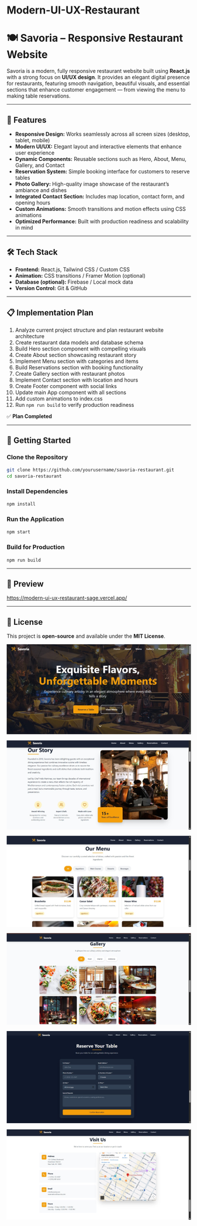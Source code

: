 Modern-UI-UX-Restaurant
=======
# 🍽️ Savoria – Responsive Restaurant Website

Savoria is a modern, fully responsive restaurant website built using **React.js** with a strong focus on **UI/UX design**. It provides an elegant digital presence for restaurants, featuring smooth navigation, beautiful visuals, and essential sections that enhance customer engagement — from viewing the menu to making table reservations.

---

## 🚀 Features

* **Responsive Design:** Works seamlessly across all screen sizes (desktop, tablet, mobile)
* **Modern UI/UX:** Elegant layout and interactive elements that enhance user experience
* **Dynamic Components:** Reusable sections such as Hero, About, Menu, Gallery, and Contact
* **Reservation System:** Simple booking interface for customers to reserve tables
* **Photo Gallery:** High-quality image showcase of the restaurant’s ambiance and dishes
* **Integrated Contact Section:** Includes map location, contact form, and opening hours
* **Custom Animations:** Smooth transitions and motion effects using CSS animations
* **Optimized Performance:** Built with production readiness and scalability in mind

---

## 🛠️ Tech Stack

* **Frontend:** React.js, Tailwind CSS / Custom CSS
* **Animation:** CSS transitions / Framer Motion (optional)
* **Database (optional):** Firebase / Local mock data
* **Version Control:** Git & GitHub

---

## 📋 Implementation Plan

1. Analyze current project structure and plan restaurant website architecture
2. Create restaurant data models and database schema
3. Build Hero section component with compelling visuals
4. Create About section showcasing restaurant story
5. Implement Menu section with categories and items
6. Build Reservations section with booking functionality
7. Create Gallery section with restaurant photos
8. Implement Contact section with location and hours
9. Create Footer component with social links
10. Update main App component with all sections
11. Add custom animations to index.css
12. Run `npm run build` to verify production readiness

✅ **Plan Completed**

---

## 🧭 Getting Started

### Clone the Repository

```bash
git clone https://github.com/yourusername/savoria-restaurant.git
cd savoria-restaurant
```

### Install Dependencies

```bash
npm install
```

### Run the Application

```bash
npm start
```

### Build for Production

```bash
npm run build
```

---

## 📸 Preview

https://modern-ui-ux-restaurant-sage.vercel.app/

---

## 📄 License

This project is **open-source** and available under the **MIT License**.

![image alt](https://github.com/M-tech-cmd/Modern-UI-UX-Restaurant/blob/eca31e084a2fc6388b901fa63da4cfe6f7d19283/WhatsApp%20Image%202025-10-06%20at%2021.16.29_17ad9f75.jpg)

![image alt](https://github.com/M-tech-cmd/Modern-UI-UX-Restaurant/blob/eca31e084a2fc6388b901fa63da4cfe6f7d19283/WhatsApp%20Image%202025-10-06%20at%2021.17.25_b0d0fc6c.jpg)

![image alt](https://github.com/M-tech-cmd/Modern-UI-UX-Restaurant/blob/eca31e084a2fc6388b901fa63da4cfe6f7d19283/WhatsApp%20Image%202025-10-06%20at%2021.18.43_ffd5b204.jpg)

![image alt](https://github.com/M-tech-cmd/Modern-UI-UX-Restaurant/blob/eca31e084a2fc6388b901fa63da4cfe6f7d19283/WhatsApp%20Image%202025-10-06%20at%2021.19.37_6ac7872d.jpg)

![image alt](https://github.com/M-tech-cmd/Modern-UI-UX-Restaurant/blob/b6d3173797394ecb418689e1426ce94c31649903/WhatsApp%20Image%202025-10-06%20at%2021.20.05_2abbba3f.jpg)

![image alt](https://github.com/M-tech-cmd/Modern-UI-UX-Restaurant/blob/b6d3173797394ecb418689e1426ce94c31649903/WhatsApp%20Image%202025-10-06%20at%2021.20.54_87ed3473.jpg)
